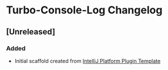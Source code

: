 <!-- Keep a Changelog guide -> https://keepachangelog.com -->

# Turbo-Console-Log Changelog

## [Unreleased]
### Added
- Initial scaffold created from [IntelliJ Platform Plugin Template](https://github.com/JetBrains/intellij-platform-plugin-template)
